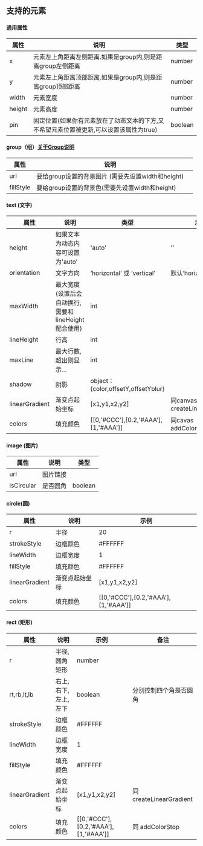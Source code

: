 ## 支持的元素

#### 通用属性
属性 | 说明 | 类型 |
---|---|---|
x|元素左上角距离左侧距离.如果是group内,则是距离group左侧距离|number|
y|元素左上角距离顶部距离.如果是group内,则是距离group顶部距离|number|
width|元素宽度|number|
height|元素高度|number|
pin|固定位置(如果你有元素放在了动态文本的下方,又不希望元素位置被更新,可以设置该属性为true)|boolean|

#### group（组）[关于Group说明](https://github.com/dntzhang/cax/blob/master/README.CN.md#group)
属性 | 说明 |  |
---|---|---|
url|要给group设置的背景图片 (需要先设置width和height)||
fillStyle|要给group设置的背景色(需要先设置width和height)||

#### text (文字) 
属性 | 说明 | 类型 |示例|
---|---|---|---|
height | 如果文本为动态内容可设置为'auto' | 'auto'| ''
orientation | 文字方向 | ‘horizontal’ 或 ‘vertical’| 默认‘horizontal’
maxWidth | 最大宽度(设置后会自动换行,需要和lineHeight配合使用) | int | 
lineHeight | 行高 | int | 
maxLine | 最大行数,超出则显示... | int | 
shadow | 阴影 | object：{color,offsetY,offsetYblur} | 
linearGradient | 渐变点起始坐标 | [x1,y1,x2,y2] | 同canvas createLinearGradient
colors | 填充颜色 | [[0,'#CCC'],[0.2,'#AAA'],[1,'#AAA']]| 同cavas addColorStop

#### image (图片)
属性 | 说明 | 类型 |
---|---|---|
url | 图片链接 |  | 
isCircular | 是否圆角 | boolean | 

#### circle(圆)
属性 | 说明 | 示例 
---|---|---|
r | 半径 | 20 | 
strokeStyle | 边框颜色 | #FFFFFF | 
lineWidth | 边框宽度 | 1 | 
fillStyle | 填充颜色 | #FFFFFF | 
linearGradient | 渐变点起始坐标 | [x1,y1,x2,y2] | 同createLinearGradient
colors | 填充颜色 | [[0,'#CCC'],[0.2,'#AAA'],[1,'#AAA']]| 同 addColorStop

#### rect (矩形)
属性 | 说明 | 示例 |备注
---|---|---|---
r | 半径,圆角矩形 | number | 
rt,rb,lt,lb| 右上,右下,左上,左下| boolean|分别控制四个角是否圆角
strokeStyle | 边框颜色 | #FFFFFF | 
lineWidth | 边框宽度 | 1 | 
fillStyle | 填充颜色 | #FFFFFF | 
linearGradient | 渐变点起始坐标 | [x1,y1,x2,y2] | 同createLinearGradient
colors | 填充颜色 | [[0,'#CCC'],[0.2,'#AAA'],[1,'#AAA']]| 同 addColorStop

